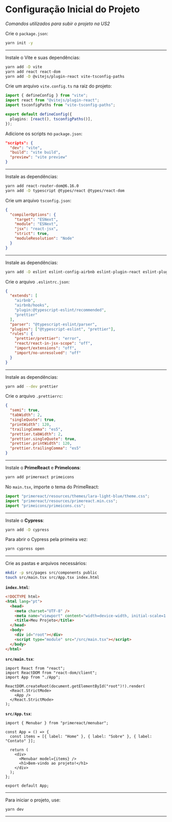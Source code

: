 # **Configuração Inicial do Projeto**

*Comandos utilizados para subir o projeto na US2*

Crie o `package.json`:

```sh
yarn init -y
```

---

Instale o Vite e suas dependências:

```sh
yarn add -D vite
yarn add react react-dom
yarn add -D @vitejs/plugin-react vite-tsconfig-paths
```

Crie um arquivo `vite.config.ts` na raiz do projeto:

```ts
import { defineConfig } from "vite";
import react from "@vitejs/plugin-react";
import tsconfigPaths from "vite-tsconfig-paths";

export default defineConfig({
  plugins: [react(), tsconfigPaths()],
});
```

Adicione os scripts no `package.json`:

```json
"scripts": {
  "dev": "vite",
  "build": "vite build",
  "preview": "vite preview"
}
```

---

Instale as dependências:

```sh
yarn add react-router-dom@6.16.0
yarn add -D typescript @types/react @types/react-dom
```

Crie um arquivo `tsconfig.json`:

```json
{
  "compilerOptions": {
    "target": "ESNext",
    "module": "ESNext",
    "jsx": "react-jsx",
    "strict": true,
    "moduleResolution": "Node"
  }
}
```

---

Instale as dependências:

```sh
yarn add -D eslint eslint-config-airbnb eslint-plugin-react eslint-plugin-react-hooks eslint-plugin-jsx-a11y eslint-plugin-import @typescript-eslint/parser @typescript-eslint/eslint-plugin eslint-config-prettier eslint-plugin-prettier
```

Crie o arquivo `.eslintrc.json`:

```json
{
  "extends": [
    "airbnb",
    "airbnb/hooks",
    "plugin:@typescript-eslint/recommended",
    "prettier"
  ],
  "parser": "@typescript-eslint/parser",
  "plugins": ["@typescript-eslint", "prettier"],
  "rules": {
    "prettier/prettier": "error",
    "react/react-in-jsx-scope": "off",
    "import/extensions": "off",
    "import/no-unresolved": "off"
  }
}
```

---

Instale as dependências:

```sh
yarn add --dev prettier
```

Crie o arquivo `.prettierrc`:

```json
{
  "semi": true,
  "tabWidth": 2,
  "singleQuote": true,
  "printWidth": 120,
  "trailingComma": "es5",
  "prettier.tabWidth": 2,
  "prettier.singleQuote": true,
  "prettier.printWidth": 120,
  "prettier.trailingComma": "es5"
}

```

---

Instale o **PrimeReact** e **PrimeIcons**:

```sh
yarn add primereact primeicons
```

No `main.tsx`, importe o tema do PrimeReact:

```ts
import "primereact/resources/themes/lara-light-blue/theme.css";
import "primereact/resources/primereact.min.css";
import "primeicons/primeicons.css";
```

---

Instale o **Cypress**:

```sh
yarn add -D cypress
```

Para abrir o Cypress pela primeira vez:

```sh
yarn cypress open
```

---

Crie as pastas e arquivos necessários:

```sh
mkdir -p src/pages src/components public
touch src/main.tsx src/App.tsx index.html
```

**`index.html`**:

```html
<!DOCTYPE html>
<html lang="pt">
  <head>
    <meta charset="UTF-8" />
    <meta name="viewport" content="width=device-width, initial-scale=1.0" />
    <title>Meu Projeto</title>
  </head>
  <body>
    <div id="root"></div>
    <script type="module" src="/src/main.tsx"></script>
  </body>
</html>
```

**`src/main.tsx`**:

```tsx
import React from "react";
import ReactDOM from "react-dom/client";
import App from "./App";

ReactDOM.createRoot(document.getElementById("root")!).render(
  <React.StrictMode>
    <App />
  </React.StrictMode>
);
```

**`src/App.tsx`**:

```tsx
import { Menubar } from "primereact/menubar";

const App = () => {
  const items = [{ label: "Home" }, { label: "Sobre" }, { label: "Contato" }];

  return (
    <div>
      <Menubar model={items} />
      <h1>Bem-vindo ao projeto!</h1>
    </div>
  );
};

export default App;
```

---

Para iniciar o projeto, use:

```sh
yarn dev
```

---

